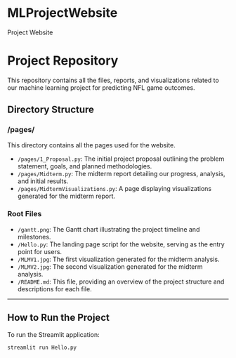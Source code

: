 # MLProjectWebsite

Project Website

# Project Repository

This repository contains all the files, reports, and visualizations related to our machine learning project for predicting NFL game outcomes.

## Directory Structure

### /pages/

This directory contains all the pages used for the website.

- `/pages/1_Proposal.py`: The initial project proposal outlining the problem statement, goals, and planned methodologies.
- `/pages/Midterm.py`: The midterm report detailing our progress, analysis, and initial results.
- `/pages/MidtermVisualizations.py`: A page displaying visualizations generated for the midterm report.

### Root Files

- `/gantt.png`: The Gantt chart illustrating the project timeline and milestones.
- `/Hello.py`: The landing page script for the website, serving as the entry point for users.
- `/MLMV1.jpg`: The first visualization generated for the midterm analysis.
- `/MLMV2.jpg`: The second visualization generated for the midterm analysis.
- `/README.md`: This file, providing an overview of the project structure and descriptions for each file.

---

## How to Run the Project

To run the Streamlit application:

```bash
streamlit run Hello.py
```
